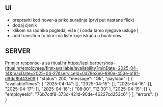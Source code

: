 ## UI

- prepraviti kod hover-a priko suradnje (prvi put nastane flick)
- dodaj cjenik
- klikom na radnika pogledaj više ( i onda tamo njegove usluge )
- add transition to blur i na liste koje iskaču u book-now

## SERVER

Primjer response-a sa ritual.hr
https://api.barbershop-ritual.hr/employees/first-available/availability?minDate=2025-04-14&maxDate=2025-04-27&serviceId=0d78e3e6-890e-453e-af8f-d9dc8bf43e09
{
"status": 200,
"message": "Ok",
"payload": [
{
"availableTimes": {
"2025-04-14": [],
"2025-04-15": [],
"2025-04-16": [],
"2025-04-17": [],
"2025-04-18": [
"08:00",
"12:30"
],
"2025-04-19": []
},
"employeeId": "76b7cdf8-373d-421d-90de-46227cd253c6"
}
],
"errors": {}
}
